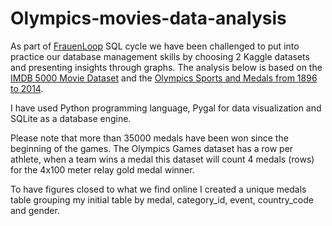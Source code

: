 # Olympics-movies-data-analysis


As part of [FrauenLoop](http://frauenloop.org/) SQL cycle we have been challenged to put into practice our database management skills by choosing 2 Kaggle datasets and presenting insights through graphs. The analysis below is based on the [IMDB 5000 Movie Dataset](https://www.kaggle.com/deepmatrix/imdb-5000-movie-dataset)
and the [ Olympics Sports and Medals from 1896 to 2014](https://www.kaggle.com/the-guardian/olympic-games"). 

I have used Python programming language, Pygal for data visualization and SQLite as a database engine. 

Please note that more than 35000 medals have been won since the beginning of the games. The Olympics Games dataset has a row per athlete, when a team wins a medal this dataset will count 4 medals (rows) for the 4x100 meter relay gold medal winner.

To have figures closed to what we find online I created a unique medals table grouping my initial table by medal, category_id, event, country_code and gender.

